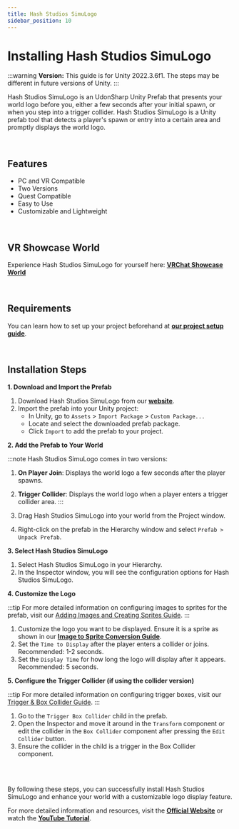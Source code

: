 ```yaml
---
title: Hash Studios SimuLogo
sidebar_position: 10
---
```


# Installing Hash Studios SimuLogo

:::warning
**Version:** This guide is for Unity 2022.3.6f1. The steps may be different in future versions of Unity.
:::

Hash Studios SimuLogo is an UdonSharp Unity Prefab that presents your world logo before you, either a few seconds after your initial spawn, or when you step into a trigger collider. Hash Studios SimuLogo is a Unity prefab tool that detects a player's spawn or entry into a certain area and promptly displays the world logo.

<br/>

## Features

- PC and VR Compatible
- Two Versions
- Quest Compatible
- Easy to Use
- Customizable and Lightweight

<br/>

## VR Showcase World

Experience Hash Studios SimuLogo for yourself here: **[VRChat Showcase World](https://vrchat.com/home/world/wrld_6b869c61-e2f8-4657-9c56-761924c7e25c)**

<br/>

## Requirements

You can learn how to set up your project beforehand at **[our project setup guide](/docs/general-concepts/settingupudon)**.

<br/>

## Installation Steps

**1. Download and Import the Prefab**

1. Download Hash Studios SimuLogo from our **[website](https://hashstudiosllc.com/hashstudiossimulogo)**.
2. Import the prefab into your Unity project:
   - In Unity, go to `Assets` > `Import Package` > `Custom Package...`
   - Locate and select the downloaded prefab package.
   - Click `Import` to add the prefab to your project.

**2. Add the Prefab to Your World**

:::note
Hash Studios SimuLogo comes in two versions:

1. **On Player Join**: Displays the world logo a few seconds after the player spawns.
2. **Trigger Collider**: Displays the world logo when a player enters a trigger collider area.
:::

1. Drag Hash Studios SimuLogo into your world from the Project window.
2. Right-click on the prefab in the Hierarchy window and select `Prefab > Unpack Prefab`.

**3. Select Hash Studios SimuLogo**

1. Select Hash Studios SimuLogo in your Hierarchy.
2. In the Inspector window, you will see the configuration options for Hash Studios SimuLogo.

**4. Customize the Logo**

:::tip
For more detailed information on configuring images to sprites for the prefab, visit our [Adding Images and Creating Sprites Guide](/DevelopmentDocumentation/docs/general-concepts/unityspriteconversion/).
:::

1. Customize the logo you want to be displayed. Ensure it is a sprite as shown in our **[Image to Sprite Conversion Guide](/DevelopmentDocumentation/docs/general-concepts/unityspriteconversion/)**.
2. Set the `Time to Display` after the player enters a collider or joins. Recommended: 1-2 seconds.
3. Set the `Display Time` for how long the logo will display after it appears. Recommended: 5 seconds.

**5. Configure the Trigger Collider (if using the collider version)**

:::tip
For more detailed information on configuring trigger boxes, visit our [Trigger & Box Collider Guide](/DevelopmentDocumentation/docs/general-concepts/triggerbox/).
:::

1. Go to the `Trigger Box Collider` child in the prefab.
2. Open the Inspector and move it around in the `Transform` component or edit the collider in the `Box Collider` component after pressing the `Edit Collider` button.
3. Ensure the collider in the child is a trigger in the Box Collider component.

<br/><br/>

By following these steps, you can successfully install Hash Studios SimuLogo and enhance your world with a customizable logo display feature.

For more detailed information and resources, visit the **[Official Website](https://hashstudiosllc.com/hashstudiossimulogo)** or watch the **[YouTube Tutorial](https://youtu.be/7PemtkyvnVA)**.
